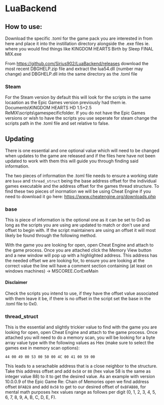 # LuaBackend

## How to use:

Download the specific .toml for the game pack you are interested in from here and place it into the instillation directory alongside the .exe files ie. where you would find things like KINGDOM HEARTS Birth by Sleep FINAL MIX.exe

From https://github.com/Sirius902/LuaBackend/releases download the most recent DBGHELP.zip file and extract the lua54.dll (number may change) and DBGHELP.dll into the same directory as the .toml file

### Steam

For the Steam version by default this will look for the scripts in the same locaation as the Epic Games version previously had them ie. Documents\KINGDOM HEARTS HD 1.5+2.5 ReMIX\scripts\gamespecificfolder. If you do not have the Epic Games versions or wish to have the scripts you use seperate for steam change the scripts path in the .toml file and set relative to false.

## Updating

There is one essential and one optional value which will need to be changed when updates to the game are released and if the files here have not been updated to work with them this will guide you through finding said information.

The two pieces of information the .toml file needs to ensure a working state are `base` and `thread_struct` being the base address offset for the individual games executable and the address offset for the games thread structure. To find these two pieces of inormation we will be using Cheat Engine if you need to download it go here: https://www.cheatengine.org/downloads.php

### base

This is piece of information is the optional one as it can be set to 0x0 as long as the scripts you are using are updated to match or don't use and offset to begin with. If the script maintainers are using an offset it will most likely be found through the following method.

With the game you are looking for open, open Cheat Engine and attach to the game process. Once you are attached click the Memory View button and a new window will pop up with a highlighted address. This address has the needed offset we are looking for, to ensure you are looking at the correct value the line will have a comment section containing (at least on windows machines) -> MSCOREE.CorExeMain

#### Disclaimer

Check the scripts you intend to use, if they have the offset value associated with them leave it be, if there is no offset in the script set the base in the .toml file to 0x0.

### thread_struct

This is the essential and slightly trickier value to find with the game you are looking for open, open Cheat Engine and attach to the game process. Once attached you will need to do a memory scan, you will be looking for a byte array value type with the following values as Hex (make sure to select the games exe in memory scan options):

```
44 00 49 00 53 00 50 00 4C 00 41 00 59 00
```

This leads to a serachable address that is a close neighbor to the structure. Take this address offset and add `0x58` or `88` (hex value 58 is the same as integer value 88) to it to get the desired value. As an example with version 10.0.0.9 of the Epic Game Re: Chain of Memories open we find address offset `BFAB28` and add `0x58` to get to our desired offset of `0xBFAB80`, for mental math purposes hex values range as follows per digit (0, 1, 2, 3, 4, 5, 6, 7, 8, 9, A, B, C, D, E, F).
